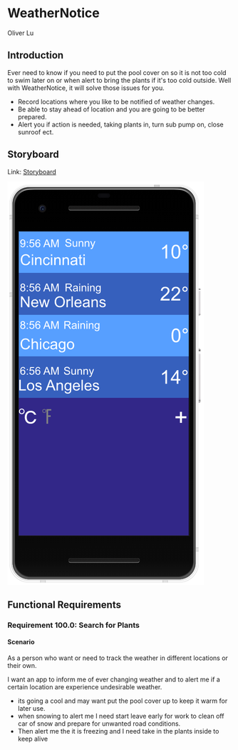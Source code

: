 # WeatherNotice
Oliver Lu

## Introduction
Ever need to know if you need to put the pool cover on so it is not too cold to swim later on or when alert to bring the plants if it's too cold outside. Well with WeatherNotice, it will solve those issues for you.  

-	Record locations where you like to be notified of weather changes.
-	Be able to stay ahead of location and you are going to be better prepared.
-	Alert you if action is needed, taking plants in, turn sub pump on, close sunroof ect.
 
 ## Storyboard
 
Link: [Storyboard](https://projects.invisionapp.com/prototype/ckkbtob2p00efe701f83r6ter/play)

![image1](https://github.com/OliverPo666/image-for-weather-notice/blob/main/1.png)
   
## Functional Requirements

### Requirement 100.0: Search for Plants

#### Scenario
As a person who want or need to track the weather in different locations or their own.

I want an app to inform me of ever changing weather and to alert me if a certain location are experience undesirable weather.

- its going a cool and may want put the pool cover up to keep it warm for later use.
- when snowing to alert me I need start leave early for work to clean off car of snow and prepare for unwanted road conditions.
- Then alert me the it is freezing and I need take in the plants inside to keep alive



